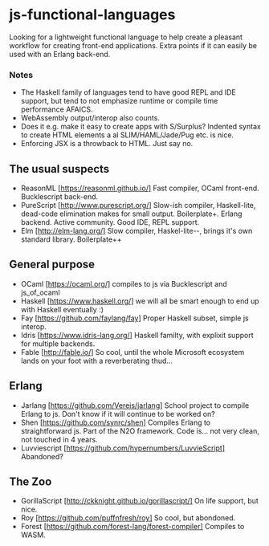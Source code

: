 # js-functional-languages
Looking for a lightweight functional language to help create a pleasant workflow for creating front-end applications. Extra points if it can easily be used with an Erlang back-end.
 
### Notes
- The Haskell family of languages tend to have good REPL and IDE support, but tend to not emphasize runtime or compile time performance AFAICS.
- WebAssembly output/interop also counts.
 - Does it e.g. make it easy to create apps with S/Surplus? Indented syntax to create HTML elements a al SLIM/HAML/Jade/Pug etc. is nice.
 - Enforcing JSX is a throwback to HTML. Just say no.

## The usual suspects
- ReasonML [https://reasonml.github.io/] Fast compiler, OCaml front-end. Bucklescript back-end.
- PureScript [http://www.purescript.org/] Slow-ish compiler, Haskell-lite, dead-code elimination makes for small output. Boilerplate+. Erlang backend. Active community. Good IDE, REPL support.
- Elm [http://elm-lang.org/] Slow compiler, Haskel-lite--, brings it's own standard library. Boilerplate++

## General purpose
- OCaml [https://ocaml.org/] compiles to js via Bucklescript and js_of_ocaml
- Haskell [https://www.haskell.org/] we will all be smart enough to end up with Haskell eventually :)
- Fay [https://github.com/faylang/fay] Proper Haskell subset, simple js interop.
- Idris [https://www.idris-lang.org/] Haskell familty, with explixit support for multiple backends.
- Fable [http://fable.io/] So cool, until the whole Microsoft ecosystem lands on your foot with a reverberating thud...

## Erlang
 - Jarlang [https://github.com/Vereis/jarlang] School project to compile Erlang to js. Don't know if it will continue to be worked on?
 - Shen [https://github.com/synrc/shen] Compiles Erlang to straightforward js. Part of the N2O framework. Code is... not very clean, not touched in 4 years.
 - Luvviescript [https://github.com/hypernumbers/LuvvieScript] Abandoned?
 
 ## The Zoo
  - GorillaScript [http://ckknight.github.io/gorillascript/] On life support, but nice.
  - Roy [https://github.com/puffnfresh/roy] So cool, but abondoned.
  - Forest [https://github.com/forest-lang/forest-compiler] Compiles to WASM.
  
